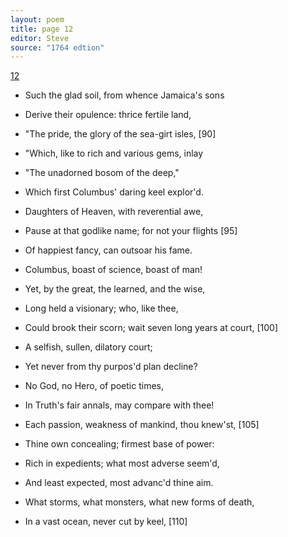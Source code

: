 ```yaml
---
layout: poem
title: page 12
editor: Steve
source: "1764 edtion"
---
```


[12]()

- Such the glad soil, from whence Jamaica's sons
- Derive their opulence: thrice fertile land,
- \"The pride, the glory of the sea-girt isles, \[90]
- \"Which, like to rich and various gems, inlay
- \"The unadorned bosom of the deep,"
- Which first Columbus' daring keel explor'd.

- Daughters of Heaven, with reverential awe,
- Pause at that godlike name; for not your flights \[95]
- Of happiest fancy, can outsoar his fame.

- Columbus, boast of science, boast of man!
- Yet, by the great, the learned, and the wise,
- Long held a visionary; who, like thee, 
- Could brook their scorn; wait seven long years at court, \[100]
- A selfish, sullen, dilatory court;
- Yet never from thy purpos'd plan decline?
- No God, no Hero, of poetic times,
- In Truth's fair annals, may compare with thee!
- Each passion, weakness of mankind, thou knew'st, \[105]
- Thine own concealing; firmest base of power:
- Rich in expedients; what most adverse seem'd,
- And least expected, most advanc'd thine aim.
- What storms, what monsters, what new forms of death,
- In a vast ocean, never cut by keel, \[110]